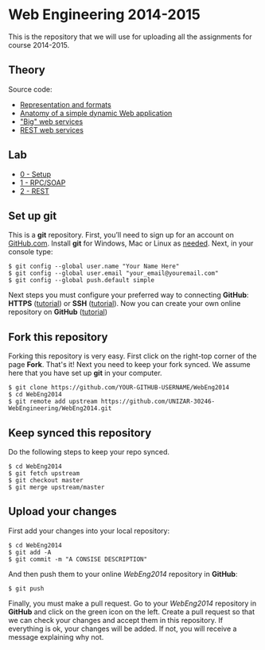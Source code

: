 # Web Engineering 2014-2015
This is the repository that we will use for  uploading all the assignments for course 2014-2015.

## Theory

Source code:
* [Representation and formats](formats)
* [Anatomy of a simple dynamic Web application](servlets)
* ["Big" web services](bigws)
* [REST web services](rest)

## Lab
* [0 - Setup](labs/setup.md)
* [1 - RPC/SOAP](labs/soap.md)
* [2 - REST](labs/rest.md)

## Set up git
This is a __git__ repository. First, you’ll need to sign up for an account on [GitHub.com](https://github.com). Install __git__ for Windows, Mac or Linux as [needed](http://git-scm.com/downloads). 
Next, in your console type:
```
$ git config --global user.name "Your Name Here"
$ git config --global user.email "your_email@youremail.com"
$ git config --global push.default simple
```
Next steps you must configure your preferred way to connecting __GitHub__: __HTTPS__ ([tutorial](https://help.github.com/articles/caching-your-github-password-in-git)) or __SSH__ ([tutorial](https://help.github.com/articles/generating-ssh-keys)).
Now you can create your own online repository on __GitHub__ ([tutorial](https://help.github.com/articles/create-a-repo))
## Fork this repository
Forking this repository is very easy. First click on the right-top corner of the page __Fork__. That's it!
Next you need to keep your fork synced. We assume here that you have set up __git__ in your computer.
```
$ git clone https://github.com/YOUR-GITHUB-USERNAME/WebEng2014
$ cd WebEng2014
$ git remote add upstream https://github.com/UNIZAR-30246-WebEngineering/WebEng2014.git
```
## Keep synced this repository
Do the following steps to keep your repo synced.
```
$ cd WebEng2014
$ git fetch upstream
$ git checkout master
$ git merge upstream/master
```
## Upload your changes
First add your changes into your local repository:
```
$ cd WebEng2014
$ git add -A
$ git commit -m "A CONSISE DESCRIPTION"
```
And then push them to your online _WebEng2014_ repository in __GitHub__:
```
$ git push
```
Finally, you must make a pull request. Go to your _WebEng2014_ repository in __GitHub__ and click on the green icon on the left. Create a pull request so that we can check your changes and accept them in this repository. If everything is ok, your changes will be added. If not, you will receive a message explaining why not.
